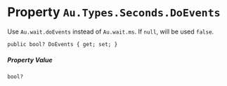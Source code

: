 # Property `Au.Types.Seconds.DoEvents`

Use `Au.wait.doEvents` instead of `Au.wait.ms`. If `null`, will be used `false`.

```
public bool? DoEvents { get; set; }
```

##### Property Value

`bool?`